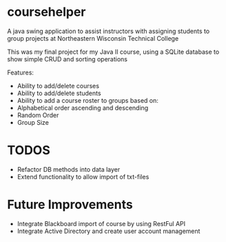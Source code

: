 # coursehelper
A java swing application to assist instructors with assigning students to group projects at Northeastern Wisconsin Technical College

This was my final project for my Java II course, using a SQLite database to show simple CRUD and sorting operations

Features:
- Ability to add/delete courses
- Ability to add/delete students
- Ability to add a course roster to groups based on:
- Alphabetical order ascending and descending
- Random Order
- Group Size

# TODOS
- Refactor DB methods into data layer
- Extend functionality to allow import of txt-files

# Future Improvements
- Integrate Blackboard import of course by using RestFul API
- Integrate Active Directory and create user account management
